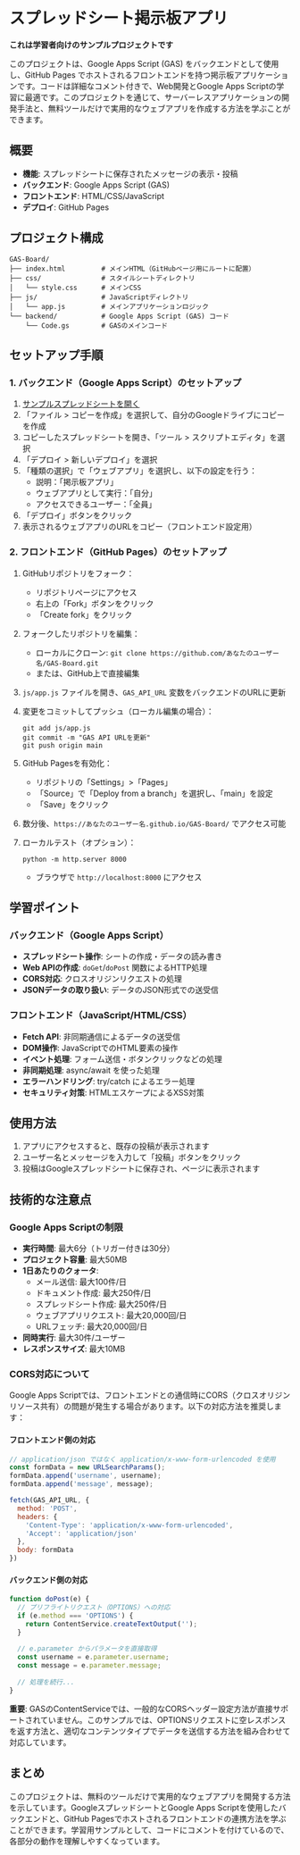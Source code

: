 # スプレッドシート掲示板アプリ

**これは学習者向けのサンプルプロジェクトです**

このプロジェクトは、Google Apps Script (GAS) をバックエンドとして使用し、GitHub Pages でホストされるフロントエンドを持つ掲示板アプリケーションです。コードは詳細なコメント付きで、Web開発とGoogle Apps Scriptの学習に最適です。このプロジェクトを通じて、サーバーレスアプリケーションの開発手法と、無料ツールだけで実用的なウェブアプリを作成する方法を学ぶことができます。

## 概要

- **機能**: スプレッドシートに保存されたメッセージの表示・投稿
- **バックエンド**: Google Apps Script (GAS)
- **フロントエンド**: HTML/CSS/JavaScript
- **デプロイ**: GitHub Pages

## プロジェクト構成

```
GAS-Board/
├── index.html         # メインHTML（GitHubページ用にルートに配置）
├── css/               # スタイルシートディレクトリ
│   └── style.css      # メインCSS
├── js/                # JavaScriptディレクトリ
│   └── app.js         # メインアプリケーションロジック
└── backend/           # Google Apps Script (GAS) コード
    └── Code.gs        # GASのメインコード
```

## セットアップ手順

### 1. バックエンド（Google Apps Script）のセットアップ

1. [サンプルスプレッドシートを開く](https://docs.google.com/spreadsheets/d/1WkClO_kAYzIfrYjLIJb7HHSS344Go0hlTYUFcZ0fLpc/copy)
2. 「ファイル > コピーを作成」を選択して、自分のGoogleドライブにコピーを作成
3. コピーしたスプレッドシートを開き、「ツール > スクリプトエディタ」を選択
4. 「デプロイ > 新しいデプロイ」を選択
5. 「種類の選択」で「ウェブアプリ」を選択し、以下の設定を行う：
   - 説明：「掲示板アプリ」
   - ウェブアプリとして実行：「自分」
   - アクセスできるユーザー：「全員」
6. 「デプロイ」ボタンをクリック
7. 表示されるウェブアプリのURLをコピー（フロントエンド設定用）

### 2. フロントエンド（GitHub Pages）のセットアップ

1. GitHubリポジトリをフォーク：
   - リポジトリページにアクセス
   - 右上の「Fork」ボタンをクリック
   - 「Create fork」をクリック

2. フォークしたリポジトリを編集：
   - ローカルにクローン: `git clone https://github.com/あなたのユーザー名/GAS-Board.git`
   - または、GitHub上で直接編集

3. `js/app.js` ファイルを開き、`GAS_API_URL` 変数をバックエンドのURLに更新

4. 変更をコミットしてプッシュ（ローカル編集の場合）：
   ```
   git add js/app.js
   git commit -m "GAS API URLを更新"
   git push origin main
   ```

5. GitHub Pagesを有効化：
   - リポジトリの「Settings」>「Pages」
   - 「Source」で「Deploy from a branch」を選択し、「main」を設定
   - 「Save」をクリック

6. 数分後、`https://あなたのユーザー名.github.io/GAS-Board/` でアクセス可能

7. ローカルテスト（オプション）：
   ```
   python -m http.server 8000
   ```
   - ブラウザで `http://localhost:8000` にアクセス

## 学習ポイント

### バックエンド（Google Apps Script）

- **スプレッドシート操作**: シートの作成・データの読み書き
- **Web APIの作成**: `doGet`/`doPost` 関数によるHTTP処理
- **CORS対応**: クロスオリジンリクエストの処理
- **JSONデータの取り扱い**: データのJSON形式での送受信

### フロントエンド（JavaScript/HTML/CSS）

- **Fetch API**: 非同期通信によるデータの送受信
- **DOM操作**: JavaScriptでのHTML要素の操作
- **イベント処理**: フォーム送信・ボタンクリックなどの処理
- **非同期処理**: async/await を使った処理
- **エラーハンドリング**: try/catch によるエラー処理
- **セキュリティ対策**: HTMLエスケープによるXSS対策

## 使用方法

1. アプリにアクセスすると、既存の投稿が表示されます
2. ユーザー名とメッセージを入力して「投稿」ボタンをクリック
3. 投稿はGoogleスプレッドシートに保存され、ページに表示されます

## 技術的な注意点

### Google Apps Scriptの制限

- **実行時間**: 最大6分（トリガー付きは30分）
- **プロジェクト容量**: 最大50MB
- **1日あたりのクォータ**:
  - メール送信: 最大100件/日
  - ドキュメント作成: 最大250件/日
  - スプレッドシート作成: 最大250件/日
  - ウェブアプリリクエスト: 最大20,000回/日
  - URLフェッチ: 最大20,000回/日
- **同時実行**: 最大30件/ユーザー
- **レスポンスサイズ**: 最大10MB

### CORS対応について

Google Apps Scriptでは、フロントエンドとの通信時にCORS（クロスオリジンリソース共有）の問題が発生する場合があります。以下の対応方法を推奨します：

#### フロントエンド側の対応

```javascript
// application/json ではなく application/x-www-form-urlencoded を使用
const formData = new URLSearchParams();
formData.append('username', username);
formData.append('message', message);

fetch(GAS_API_URL, {
  method: 'POST',
  headers: {
    'Content-Type': 'application/x-www-form-urlencoded',
    'Accept': 'application/json'
  },
  body: formData
})
```

#### バックエンド側の対応

```javascript
function doPost(e) {
  // プリフライトリクエスト（OPTIONS）への対応
  if (e.method === 'OPTIONS') {
    return ContentService.createTextOutput('');
  }
  
  // e.parameter からパラメータを直接取得
  const username = e.parameter.username;
  const message = e.parameter.message;
  
  // 処理を続行...
}
```

**重要**: GASのContentServiceでは、一般的なCORSヘッダー設定方法が直接サポートされていません。このサンプルでは、OPTIONSリクエストに空レスポンスを返す方法と、適切なコンテンツタイプでデータを送信する方法を組み合わせて対応しています。

## まとめ

このプロジェクトは、無料のツールだけで実用的なウェブアプリを開発する方法を示しています。GoogleスプレッドシートとGoogle Apps Scriptを使用したバックエンドと、GitHub Pagesでホストされるフロントエンドの連携方法を学ぶことができます。学習用サンプルとして、コードにコメントを付けているので、各部分の動作を理解しやすくなっています。
